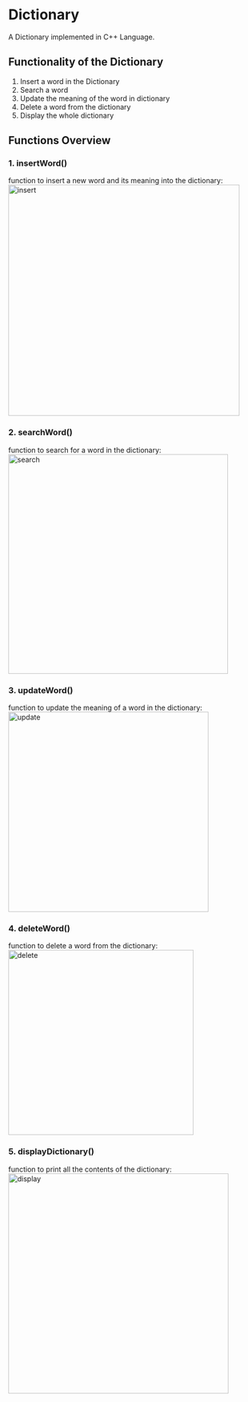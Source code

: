 # Dictionary
A Dictionary implemented in C++ Language.

## Functionality of the Dictionary
 1. Insert a word in the Dictionary
 2. Search a word
 3. Update the meaning of the word in dictionary
 4. Delete a word from the dictionary
 5. Display the whole dictionary

## Functions Overview
 ### 1. insertWord()
function to insert a new word and its meaning into the dictionary:
<img width="462" alt="insert" src="https://user-images.githubusercontent.com/44068648/80862403-68d31800-8c92-11ea-8b16-5434354f57ed.PNG">

 ### 2. searchWord()
 function to search for a word in the dictionary:
 <img width="439" alt="search" src="https://user-images.githubusercontent.com/44068648/80862429-a46de200-8c92-11ea-84c0-b108628bfeff.PNG">

### 3. updateWord()
function to update the meaning of a word in the dictionary:
<img width="400" alt="update" src="https://user-images.githubusercontent.com/44068648/80862459-f7e03000-8c92-11ea-9cbd-0d1d353e68cf.PNG">

### 4. deleteWord()
function to delete a word from the dictionary:
<img width="370" alt="delete" src="https://user-images.githubusercontent.com/44068648/80862491-47266080-8c93-11ea-8e2f-9ae24aeb8a93.PNG">

### 5. displayDictionary()
function to print all the contents of the dictionary:
<img width="440" alt="display" src="https://user-images.githubusercontent.com/44068648/80862543-88b70b80-8c93-11ea-9989-e21e33689827.PNG">


     
